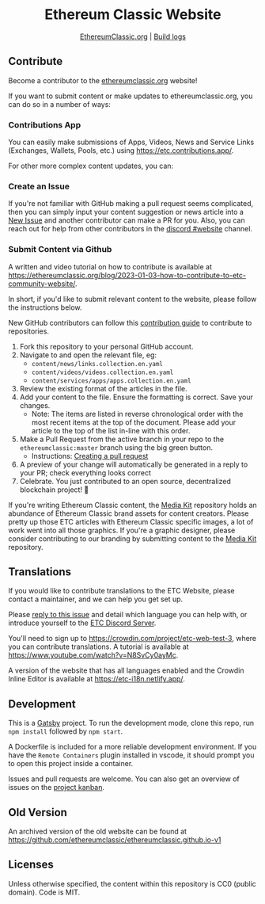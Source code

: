 <div align="center">

# Ethereum Classic Website

[EthereumClassic.org](https://ethereumclassic.org/) | [Build logs](https://app.netlify.com/sites/ethereumclassic/deploys)

</div>

## Contribute

Become a contributor to the [ethereumclassic.org](https://ethereumclassic.org/) website!

If you want to submit content or make updates to ethereumclassic.org, you can do so in a number of ways:

### Contributions App

You can easily make submissions of Apps, Videos, News and Service Links (Exchanges, Wallets, Pools, etc.) using https://etc.contributions.app/.

For other more complex content updates, you can:

### Create an Issue

If you're not familiar with GitHub making a pull request seems complicated, then you can simply input your content suggestion or news article into a [New Issue](https://github.com/ethereumclassic/ethereumclassic.github.io/issues/new/choose) and another contributor can make a PR for you. Also, you can reach out for help from other contributors in the [discord #website](https://ethereumclassic.org/discord) channel.

### Submit Content via Github

A written and video tutorial on how to contribute is available at https://ethereumclassic.org/blog/2023-01-03-how-to-contribute-to-etc-community-website/.

In short, if you'd like to submit relevant content to the website, please follow the instructions below.

New GitHub contributors can follow this [contribution guide](https://guides.github.com/activities/forking/) to contribute to repositories.

1. Fork this repository to your personal GitHub account.
1. Navigate to and open the relevant file, eg:
   - `content/news/links.collection.en.yaml`
   - `content/videos/videos.collection.en.yaml`
   - `content/services/apps/apps.collection.en.yaml`
1. Review the existing format of the articles in the file.
1. Add your content to the file. Ensure the formatting is correct. Save your changes.
   - Note: The items are listed in reverse chronological order with the most recent items at the top of the document. Please add your article to the top of the list in-line with this order.
1. Make a Pull Request from the active branch in your repo to the `ethereumclassic:master` branch using the big green button.
   - Instructions: [Creating a pull request](https://help.github.com/en/github/collaborating-with-issues-and-pull-requests/creating-a-pull-request)
1. A preview of your change will automatically be generated in a reply to your PR; check everything looks correct
1. Celebrate. You just contributed to an open source, decentralized blockchain project! 🎉

If you're writing Ethereum Classic content, the [Media Kit](https://github.com/ethereumclassic/Media_Kit) repository holds an abundance of Ethereum Classic brand assets for content creators. Please pretty up those ETC articles with Ethereum Classic specific images, a lot of work went into all those graphics. If you're a graphic designer, please consider contributing to our branding by submitting content to the [Media Kit](https://github.com/ethereumclassic/Media_Kit) repository.

## Translations

If you would like to contribute translations to the ETC Website, please contact a maintainer, and we can help you get set up.

Please [reply to this issue](https://github.com/ethereumclassic/ethereumclassic.github.io/issues/992) and detail which language you can help with, or introduce yourself to the [ETC Discord Server](https://etheruemclassic.org/discord).

You'll need to sign up to https://crowdin.com/project/etc-web-test-3, where you can contribute translations. A tutorial is available at https://www.youtube.com/watch?v=N8SvCy0ayMc.

A version of the website that has all languages enabled and the Crowdin Inline Editor is available at https://etc-i18n.netlify.app/.

## Development

This is a [Gatsby](https://www.gatsbyjs.org/) project. To run the development mode, clone this repo, run `npm install` followed by `npm start`.

A Dockerfile is included for a more reliable development environment. If you have the `Remote Containers` plugin installed in vscode, it should prompt you to open this project inside a container.

Issues and pull requests are welcome. You can also get an overview of issues on the [project kanban](https://github.com/ethereumclassic/ethereumclassic.github.io/projects/1).

## Old Version

An archived version of the old website can be found at https://github.com/ethereumclassic/ethereumclassic.github.io-v1

## Licenses

Unless otherwise specified, the content within this repository is CC0 (public domain). Code is MIT.
